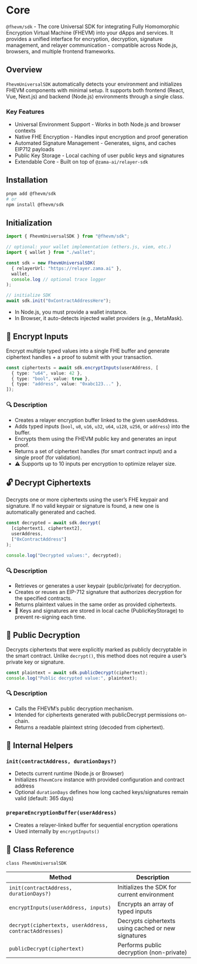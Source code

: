 # Core

`@fhevm/sdk` - The core Universal SDK for integrating Fully Homomorphic Encryption Virtual Machine (FHEVM) into your dApps and services.
It provides a unified interface for encryption, decryption, signature management, and relayer communication - compatible across Node.js, browsers, and multiple frontend frameworks.

## Overview

`FhevmUniversalSDK` automatically detects your environment and initializes FHEVM components with minimal setup.
It supports both frontend (React, Vue, Next.js) and backend (Node.js) environments through a single class.

### Key Features

- Universal Environment Support - Works in both Node.js and browser contexts
- Native FHE Encryption - Handles input encryption and proof generation
- Automated Signature Management - Generates, signs, and caches EIP712 payloads
- Public Key Storage - Local caching of user public keys and signatures
- Extendable Core - Built on top of `@zama-ai/relayer-sdk`

## Installation

``` bash
pnpm add @fhevm/sdk
# or
npm install @fhevm/sdk

```

## Initialization

``` ts
import { FhevmUniversalSDK } from "@fhevm/sdk";

// optional: your wallet implementation (ethers.js, viem, etc.)
import { wallet } from "./wallet";

const sdk = new FhevmUniversalSDK(
  { relayerUrl: "https://relayer.zama.ai" },
  wallet,
  console.log // optional trace logger
);

// initialize SDK
await sdk.init("0xContractAddressHere");

```

- In Node.js, you must provide a wallet instance.
- In Browser, it auto-detects injected wallet providers (e.g., MetaMask).

## 🔐 Encrypt Inputs

Encrypt multiple typed values into a single FHE buffer and generate ciphertext handles + a proof to submit with your transaction.

``` ts
const ciphertexts = await sdk.encryptInputs(userAddress, [
  { type: "u64", value: 42 },
  { type: "bool", value: true },
  { type: "address", value: "0xabc123..." },
]);

```

### 🔍 Description

- Creates a relayer encryption buffer linked to the given userAddress.
- Adds typed inputs (`bool`, `u8`, `u16`, `u32`, `u64`, `u128`, `u256`, or `address`) into the buffer.
- Encrypts them using the FHEVM public key and generates an input proof.
- Returns a set of ciphertext handles (for smart contract input) and a single proof (for validation).
- ⚠️ Supports up to 10 inputs per encryption to optimize relayer size.

## 🔓 Decrypt Ciphertexts

Decrypts one or more ciphertexts using the user’s FHE keypair and signature.
If no valid keypair or signature is found, a new one is automatically generated and cached.

``` ts
const decrypted = await sdk.decrypt(
  [ciphertext1, ciphertext2],
  userAddress,
  ["0xContractAddress"]
);

console.log("Decrypted values:", decrypted);

```

### 🔍 Description

- Retrieves or generates a user keypair (public/private) for decryption.
- Creates or reuses an EIP-712 signature that authorizes decryption for the specified contracts.
- Returns plaintext values in the same order as provided ciphertexts.
- 💾 Keys and signatures are stored in local cache (PublicKeyStorage) to prevent re-signing each time.

## 🧩 Public Decryption

Decrypts ciphertexts that were explicitly marked as publicly decryptable in the smart contract.
Unlike `decrypt()`, this method does not require a user’s private key or signature.

``` ts
const plaintext = await sdk.publicDecrypt(ciphertext);
console.log("Public decrypted value:", plaintext);
```

### 🔍 Description

- Calls the FHEVM’s public decryption mechanism.
- Intended for ciphertexts generated with publicDecrypt permissions on-chain.
- Returns a readable plaintext string (decoded from ciphertext).

## 🧩 Internal Helpers

### `init(contractAddress, durationDays?)`

- Detects current runtime (Node.js or Browser)
- Initializes `FhevmCore` instance with provided configuration and contract address
- Optional `durationDays` defines how long cached keys/signatures remain valid (default: 365 days)

### `prepareEncryptionBuffer(userAddress)`

- Creates a relayer-linked buffer for sequential encryption operations
- Used internally by `encryptInputs()`

## 🧠 Class Reference

`class FhevmUniversalSDK`

| Method                                                 | Description                                         |
| ------------------------------------------------------ | --------------------------------------------------- |
| `init(contractAddress, durationDays?)`                 | Initializes the SDK for current environment         |
| `encryptInputs(userAddress, inputs)`                   | Encrypts an array of typed inputs                   |
| `decrypt(ciphertexts, userAddress, contractAddresses)` | Decrypts ciphertexts using cached or new signatures |
| `publicDecrypt(ciphertext)`                            | Performs public decryption (non-private)            |
